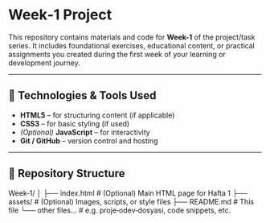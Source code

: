 # Week‑1 Project

This repository contains materials and code for **Week-1** of the project/task series. It includes foundational exercises, educational content, or practical assignments you created during the first week of your learning or development journey.

---

## 🧪 Technologies & Tools Used

- **HTML5** – for structuring content (if applicable)
- **CSS3** – for basic styling (if used)
- *(Optional)* **JavaScript** – for interactivity
- **Git / GitHub** – version control and hosting

---

## 📂 Repository Structure

Week‑1/
│
├── index.html # (Optional) Main HTML page for Hafta 1
├── assets/ # (Optional) Images, scripts, or style files
├── README.md # This file
└── other files… # e.g. proje‑odev‑dosyasi, code snippets, etc.

